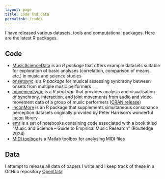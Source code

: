 ```yaml
---
layout: page
title: Code and data
permalink: /code/
---
```


I have released various datasets, tools and computational packages. Here are the latest R packages. 

## Code

* [MusicScienceData](https://github.com/tuomaseerola/MusicScienceData) is an _R package_ that offers example datasets suitable for exploration of basic analyses (correlation, comparison of means, etc.) in music and science studies
* [onsetsync](https://tuomaseerola.github.io/onsetsync/) is a _R package_ for musical assessing synchrony between onsets from multiple music performers
* [movementsync](https://tuomaseerola.github.io/movementsync/) is a _R package_ that provides analysis and visualisation of synchrony, interaction, and joint movements from audio and video movement data of a group of music performers ([CRAN release](https://cloud.r-project.org/web/packages/movementsync/index.html))
* [inconMore](https://github.com/tuomaseerola/inconMore) is an R package that supplements simultaneous consonance perception datasets originally provided by Peter Harrison’s wonderful [incon](https://github.com/pmcharrison/incon) library
* [emr](https://tuomaseerola.github.io/emr/) is a set of notebooks containing code associated with a book titled "Music and Science – Guide to Empirical Music Research" (Routledge 2024)
* [MIDI toolbox](https://github.com/miditoolbox/) is a Matlab toolbox for analysing MIDI files

## Data

I attempt to release all data of papers I write and I keep track of these in a GitHub repository [OpenData](https://github.com/tuomaseerola/opendata/) 

